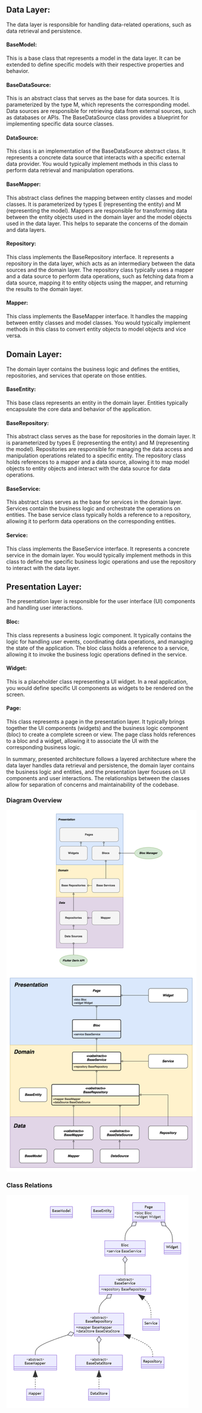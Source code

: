 ## Data Layer:

The data layer is responsible for handling data-related operations, such as data retrieval and persistence.

#### BaseModel:

This is a base class that represents a model in the data layer. It can be extended to define specific models with their respective properties and behavior.

#### BaseDataSource:

This is an abstract class that serves as the base for data sources. It is parameterized by the type M, which represents the corresponding model. Data sources are responsible for retrieving data from external sources, such as databases or APIs. The BaseDataSource class provides a blueprint for implementing specific data source classes.

#### DataSource:

This class is an implementation of the BaseDataSource abstract class. It represents a concrete data source that interacts with a specific external data provider. You would typically implement methods in this class to perform data retrieval and manipulation operations.

#### BaseMapper:

This abstract class defines the mapping between entity classes and model classes. It is parameterized by types E (representing the entity) and M (representing the model). Mappers are responsible for transforming data between the entity objects used in the domain layer and the model objects used in the data layer. This helps to separate the concerns of the domain and data layers.

#### Repository:

This class implements the BaseRepository interface. It represents a repository in the data layer, which acts as an intermediary between the data sources and the domain layer. The repository class typically uses a mapper and a data source to perform data operations, such as fetching data from a data source, mapping it to entity objects using the mapper, and returning the results to the domain layer.

#### Mapper:

This class implements the BaseMapper interface. It handles the mapping between entity classes and model classes. You would typically implement methods in this class to convert entity objects to model objects and vice versa.

## Domain Layer:

The domain layer contains the business logic and defines the entities, repositories, and services that operate on those entities.

#### BaseEntity:

This base class represents an entity in the domain layer. Entities typically encapsulate the core data and behavior of the application.

#### BaseRepository:

This abstract class serves as the base for repositories in the domain layer. It is parameterized by types E (representing the entity) and M (representing the model). Repositories are responsible for managing the data access and manipulation operations related to a specific entity. The repository class holds references to a mapper and a data source, allowing it to map model objects to entity objects and interact with the data source for data operations.

#### BaseService:

This abstract class serves as the base for services in the domain layer. Services contain the business logic and orchestrate the operations on entities. The base service class typically holds a reference to a repository, allowing it to perform data operations on the corresponding entities.

#### Service:

This class implements the BaseService interface. It represents a concrete service in the domain layer. You would typically implement methods in this class to define the specific business logic operations and use the repository to interact with the data layer.

## Presentation Layer:

The presentation layer is responsible for the user interface (UI) components and handling user interactions.

#### Bloc:

This class represents a business logic component. It typically contains the logic for handling user events, coordinating data operations, and managing the state of the application. The bloc class holds a reference to a service, allowing it to invoke the business logic operations defined in the service.

#### Widget:

This is a placeholder class representing a UI widget. In a real application, you would define specific UI components as widgets to be rendered on the screen.

#### Page:

This class represents a page in the presentation layer. It typically brings together the UI components (widgets) and the business logic component (bloc) to create a complete screen or view. The page class holds references to a bloc and a widget, allowing it to associate the UI with the corresponding business logic.

In summary, presented architecture follows a layered architecture where the data layer handles data retrieval and persistence, the domain layer contains the business logic and entities, and the presentation layer focuses on UI components and user interactions. The relationships between the classes allow for separation of concerns and maintainability of the codebase.

### Diagram Overview

![Diagram](deriv_architecture.drawio.png)

### Class Relations

![Diagram](diagram.png)
